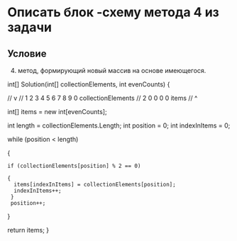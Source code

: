 # Описать блок -схему метода 4 из задачи #
## Условие 

4. метод, формирующий новый массив на основе имеющегося.

int[] Solution(int[] collectionElements, int evenCounts)
{

  //       v
  // 1 2 3 4 5 6 7 8 9 0 collectionElements
  // 2 0 0 0 0 items
  //   ^ 

  int[] items = new int[evenCounts];

  int length = collectionElements.Length;
  int position = 0;
  int indexInItems = 0;
  
  while (position < length)

  {
    
    if (collectionElements[position] % 2 == 0)

    {
      items[indexInItems] = collectionElements[position];
      indexInItems++;
     }
     position++;
  }

  return items;
}
